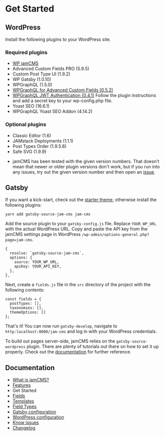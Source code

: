 # Get Started

## WordPress

Install the following plugins to your WordPress site.

### Required plugins

- [WP jamCMS](https://github.com/robinzimmer1989/jam-cms-wordpress)
- Advanced Custom Fields PRO (5.9.5)
- Custom Post Type UI (1.9.2)
- WP Gatsby (1.0.10)
- WPGraphQL (1.5.0)
- [WPGraphQL for Advanced Custom Fields (0.5.2)](https://github.com/wp-graphql/wp-graphql-acf/tags)
- [WPGraphQL JWT Authentication (0.4.1)](https://github.com/wp-graphql/wp-graphql-jwt-authentication/tags)
  Follow the plugin instructions and add a secret key to your wp-config.php file.
- Yoast SEO (16.6.1)
- WPGraphQL Yoast SEO Addon (4.14.2)

### Optional plugins

- Classic Editor (1.6)
- JAMstack Deployments (1.1.1)
- Post Types Order (1.9.5.6)
- Safe SVG (1.9.9)

* jamCMS has been tested with the given version numbers. That doesn't mean that newer or older plugin versions don't work, but if you run into any issues, try out the given version number and then open an [issue](https://github.com/robinzimmer1989/jam-cms/issues).

## Gatsby

If you want a kick-start, check out the [starter theme](https://github.com/robinzimmer1989/jam-cms/docs/gatsby-starter-theme), otherwise install the following plugins:

```
yarn add gatsby-source-jam-cms jam-cms
```

Add the source plugin to your `gatsby-config.js` file. Replace `YOUR_WP_URL` with the actual WordPress URL. Copy and paste the API key from the jamCMS settings page in WordPress `/wp-admin/options-general.php?page=jam-cms`.

```
{
  resolve: `gatsby-source-jam-cms`,
  options: {
    source: YOUR_WP_URL,
    apiKey: YOUR_API_KEY,
  },
},
```

Next, create a `fields.js` file in the `src` directory of the project with the following contents:

```
const fields = {
  postTypes: [],
  taxonomies: [],
  themeOptions: []
};
```

That's it! You can now run `gatsby-develop`, navigate to `http:localhost:8000/jam-cms` and log in with your WordPress credentials.

To build out pages server-side, jamCMS relies on the `gatsby-source-wordpress` plugin. There are plenty of tutorials out there on how to set it up properly. Check out the [documentation](https://github.com/gatsbyjs/gatsby/tree/master/packages/gatsby-source-wordpress) for further reference.

## Documentation

- [What is jamCMS?](https://github.com/robinzimmer1989/jam-cms/docs/what-is-jam-cms)
- [Features](https://github.com/robinzimmer1989/jam-cms/docs/features)
- Get Started
- [Fields](https://github.com/robinzimmer1989/jam-cms/docs/fields)
- [Templates](https://github.com/robinzimmer1989/jam-cms/docs/templates)
- [Field Types](https://github.com/robinzimmer1989/jam-cms/docs/field-types)
- [Gatsby configuration](https://github.com/robinzimmer1989/jam-cms/docs/gatsby-config)
- [WordPress configuration](https://github.com/robinzimmer1989/jam-cms/docs/wordpress-config)
- [Know issues](https://github.com/robinzimmer1989/jam-cms/docs/known-issues)
- [Changelog](https://github.com/robinzimmer1989/jam-cms/docs/changelog)

